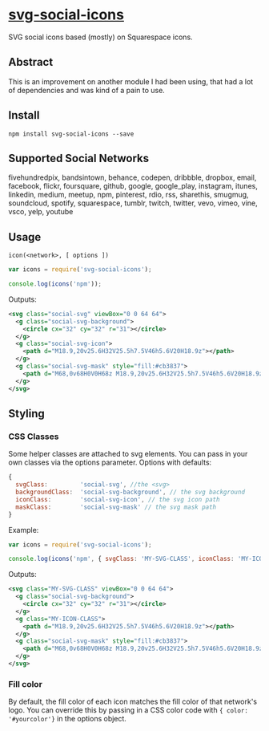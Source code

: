 # [svg-social-icons](http://markhuge.github.io/svg-social-icons/)

SVG social icons based (mostly) on Squarespace icons.

## Abstract

This is an improvement on another module I had been using, that had a lot of dependencies and was kind of a pain to use.

## Install

`npm install svg-social-icons --save`

## Supported Social Networks

 fivehundredpix, bandsintown, behance, codepen, dribbble, dropbox, email, facebook, flickr, foursquare, github, google, google_play, instagram, itunes, linkedin, medium, meetup, npm, pinterest, rdio, rss, sharethis, smugmug, soundcloud, spotify, squarespace, tumblr, twitch, twitter, vevo, vimeo, vine, vsco, yelp, youtube

## Usage
`icon(<network>, [ options ])`

```js
var icons = require('svg-social-icons');

console.log(icons('npm'));
```

Outputs:
```xml
<svg class="social-svg" viewBox="0 0 64 64">
  <g class="social-svg-background">
    <circle cx="32" cy="32" r="31"></circle>
  </g>
  <g class="social-svg-icon">
    <path d="M18.9,20v25.6H32V25.5h7.5V46h5.6V20H18.9z"></path>
  </g>
  <g class="social-svg-mask" style="fill:#cb3837">
    <path d="M68,0v68H0V0H68z M18.9,20v25.6H32V25.5h7.5V46h5.6V20H18.9z"></path>
  </g>
</svg>
```



## Styling

### CSS Classes

Some helper classes are attached to svg elements. You can pass in your own classes via the options parameter. Options with defaults:

```js
{
  svgClass:         'social-svg', //the <svg>
  backgroundClass:  'social-svg-background', // the svg background
  iconClass:        'social-svg-icon', // the svg icon path
  maskClass:        'social-svg-mask' // the svg mask path
}
```

Example:

```js
var icons = require('svg-social-icons');

console.log(icons('npm', { svgClass: 'MY-SVG-CLASS', iconClass: 'MY-ICON-CLASS' }));
```

Outputs:
```xml
<svg class="MY-SVG-CLASS" viewBox="0 0 64 64">
  <g class="social-svg-background">
    <circle cx="32" cy="32" r="31"></circle>
  </g>
  <g class="MY-ICON-CLASS">
    <path d="M18.9,20v25.6H32V25.5h7.5V46h5.6V20H18.9z"></path>
  </g>
  <g class="social-svg-mask" style="fill:#cb3837">
    <path d="M68,0v68H0V0H68z M18.9,20v25.6H32V25.5h7.5V46h5.6V20H18.9z"></path>
  </g>
</svg>
```




### Fill color

By default, the fill color of each icon matches the fill color of that network's logo. You can override this by passing in a CSS color code with `{ color: '#yourcolor'}` in the options object.
